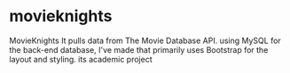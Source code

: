 # movieknights

MovieKnights
It pulls data from The Movie Database API. 
using MySQL for the back-end database, 
I've made that primarily uses Bootstrap for the layout and styling.
its academic project
